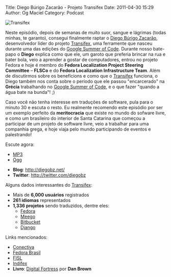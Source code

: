 Title: Diego Búrigo Zacarão - Projeto Transifex
Date: 2011-04-30 15:29
Author: Og Maciel
Category: Podcast

![Transifex]({filename}/images/transifex.png)

Neste episódio, depois de semanas de muito suor, sangue e lágrimas
(todas minhas, te garanto), consegui finalmente raptar o [Diego Búrigo
Zacarão](http://diegobz.net/), desenvolvedor líder do projeto
[Transifex](http://transifex.net), uma ferramente que nasceu durante uma
das edições do [Google Summer of Code](https://code.google.com/soc/).
Durante nosso bate-papo o **Diego** explica como que ele, um garoto que
preferia brincar na rua e bater bola, veio a aprender a gostar de
computadores, entrou no projeto Fedora e hoje é membro do **Fedora
Localization Project Steering Committee** – **FLSCo** e do **Fedora
Localization Infrastructure Team**. Além de discutirmos sobre os
benefícions e como que o [Transifex](http://transifex.net) funciona, o
Diego também nos conta sobre o período que ele passou "encarcerado" na
**Grécia** trabalhando no [Google Summer of
Code](https://code.google.com/soc/), e o que fazer "quando a água bate
na bunda"! ;)

Caso você não tenha interesse em traduções de software, pula para o
minuto 30 e escuta o resto. Eu realmente recomendo este episódio por ser
um exemplo perfeito da **meritocracia** que existe no mundo do sofware
livre, e como um brasileiro do interior de Santa Catarina que começou a
participar de um projeto de software livre, veio a trabalhar para uma
companhia grega, e hoje viaja pelo mundo participando de eventos e
palestrando!

Escute agora:

* [MP3](http://downloads.ogmaciel.com/castalio-podcast-06.mp3)
* [Ogg](http://downloads.ogmaciel.com/castalio-podcast-06.ogg)

-   **Blog**: ﻿<http://diegobz.net/>
-   **Twitter**: <http://twitter.com/diegobz>

Alguns dados interessantes do [Transifex](http://transifex.net):

-   Mais de **6,000 usuários** registrados
-   **261 idiomas** representados
-   **1,336 projetos** sendo traduzidos, dentre eles:
    -   [Fedora](http://fedoraproject.org/ "http://fedoraproject.org/")
    -   [Meego](http://meego.com/ "http://meego.com/")
    -   [Bitbucket](https://bitbucket.org/ "https://bitbucket.org/")
    -   [Django](http://www.djangoproject.com/ "http://www.djangoproject.com/")

Links mencionados:

-   [Conectiva](https://secure.wikimedia.org/wikipedia/en/wiki/Conectiva "https://secure.wikimedia.org/wikipedia/en/wiki/Conectiva")
-   [Fedora
    Brasil](http://www.projetofedora.org/ "http://www.projetofedora.org/")
-   [FISL](http://softwarelivre.org/fisl11/english/news "http://softwarelivre.org/fisl11/english/news")
-   [Indifex](http://www.indifex.com/ "http://www.indifex.com/")
-   **Livro**: [Digital
    Fortress](http://www.amazon.com/Digital-Fortress-Thriller-Dan-Brown/dp/0312944926/ref=sr_1_1?ie=UTF8&qid=1304171005&sr=8-1 "http://www.amazon.com/Digital-Fortress-Thriller-Dan-Brown/dp/0312944926/ref=sr_1_1?ie=UTF8&qid=1304171005&sr=8-1")
    por **Dan Brown**
